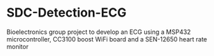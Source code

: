 # SDC-Detection-ECG
Bioelectronics group project to develop an ECG using a MSP432 microcontroller, CC3100 boost WiFi board and a SEN-12650 heart rate monitor

